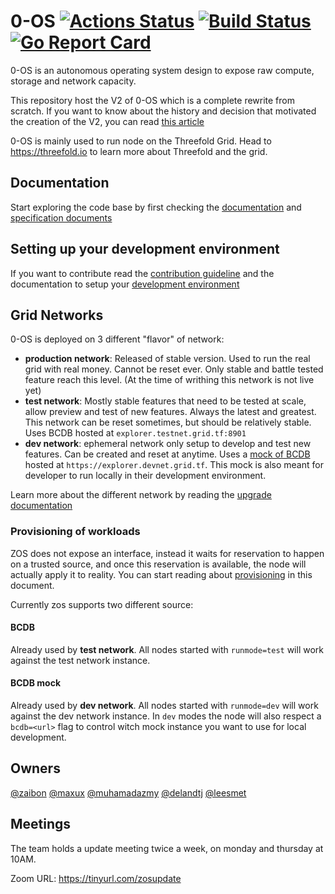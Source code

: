 # 0-OS [![Actions Status](https://github.com/threefoldtech/zos/workflows/build/badge.svg)](https://github.com/threefoldtech/zos/actions) [![Build Status](https://travis-ci.com/threefoldtech/zos.svg?branch=master)](https://travis-ci.com/threefoldtech/zos) [![Go Report Card](https://goreportcard.com/badge/github.com/threefoldtech/zos)](https://goreportcard.com/report/github.com/threefoldtech/zos)

0-OS is an autonomous operating system design to expose raw compute, storage and network capacity.

This repository host the V2 of 0-OS which is a complete rewrite from scratch. If you want to know about the history and decision that motivated the creation of the V2, you can read [this article](docs/history/readme.md)

0-OS is mainly used to run node on the Threefold Grid. Head to <https://threefold.io> to learn more about Threefold and the grid.

## Documentation

Start exploring the code base by first checking the [documentation](/docs) and [specification documents](/specs)

## Setting up your development environment

If you want to contribute read the [contribution guideline](CONTRIBUTING.md) and the documentation to setup your [development environment](qemu/README.md)

## Grid Networks

0-OS is deployed on 3 different "flavor" of network:

- **production network**: Released of stable version. Used to run the real grid with real money. Cannot be reset ever. Only stable and battle tested feature reach this level. (At the time of writhing this network is not live yet)
- **test network**: Mostly stable features that need to be tested at scale, allow preview and test of new features. Always the latest and greatest. This network can be reset sometimes, but should be relatively stable. Uses BCDB hosted at `explorer.testnet.grid.tf:8901`
- **dev network**: ephemeral network only setup to develop and test new features. Can be created and reset at anytime. Uses a [mock of BCDB](tools/bcdb_mock) hosted at `https://explorer.devnet.grid.tf`. This mock is also meant for developer to run locally in their development environment.

Learn more about the different network by reading the [upgrade documentation](/docs/identity/upgrade.md#philosophy)

### Provisioning of workloads
ZOS does not expose an interface, instead it waits for reservation to happen on a trusted source, and once this reservation is available, the node will actually apply it to reality. You can start reading about [provisioning](docs/provision) in this document.

Currently zos supports two different source:
#### BCDB
Already used by **test network**. All nodes started with `runmode=test` will work against the test network instance.

#### BCDB mock
Already used by **dev network**. All nodes started with `runmode=dev` will work against the dev network instance. In `dev` modes the node will also respect a `bcdb=<url>` flag to control witch mock instance you want to use for local development.

## Owners

[@zaibon](https://github.com/zaibon) [@maxux](https://github.com/maxux) [@muhamadazmy](https://github.com/muhamadazmy) [@delandtj](https://github.com/delandtj) [@leesmet](https://github.com/leesmet)

## Meetings

The team holds a update meeting twice a week, on monday and thursday at 10AM.

Zoom URL: https://tinyurl.com/zosupdate
